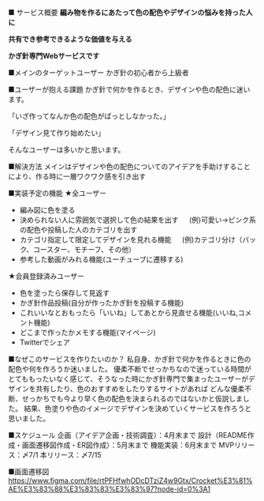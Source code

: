 ■ サービス概要
**編み物を作るにあたって色の配色やデザインの悩みを持った人に**

**共有でき参考できるような価値を与える**

**かぎ針専門Webサービスです**

■メインのターゲットユーザー
 かぎ針の初心者から上級者

■ユーザーが抱える課題
 かぎ針で何かを作るとき、デザインや色の配色に迷います。

「いざ作ってなんか色の配色がぱっとしなかった。」

「デザイン見て作り始めたい」

そんなユーザーは多いかと思います。

■解決方法
 メインはデザインや色の配色についてのアイデアを手助けすることにより、作る時に一層ワクワク感を引き出す

■実装予定の機能
★全ユーザー
- 編み図に色を塗る
- 決められない人に雰囲気で選択して色の結果を出す
　 (例)可愛い→ピンク系の配色や投稿した人のカテゴリを出す
- カテゴリ指定して限定してデザインを見れる機能
　 (例)カテゴリ分け（バック、コースター、モチーフ、その他）
- 参考した動画がみれる機能(ユーチューブに遷移する)

★会員登録済みユーザー
- 色を塗ったら保存して見返す
- かぎ針作品投稿(自分が作ったかぎ針を投稿する機能)
- これいいなとおもったら「いいね」してあとから見直せる機能(いいね,コメント機能)
- どこまで作ったかメモする機能(マイページ)
- Twitterでシェア

■なぜこのサービスを作りたいのか？
 私自身、かぎ針で何かを作るときに色の配色や何を作ろうか迷いました。
優柔不断でせっかちなので迷っている時間がとてももったいなく感じて、そうなった時にかぎ針専門で集まったユーザーがデザインを共有したり、色のおすすめをしたりするサイトがあれば
どんな優柔不断、せっかちでも今より早く色の配色を決まられるのではないかと仮説しました。
結果、色塗りや色のイメージでデザインを決めていくサービスを作ろうと思いました。

■スケジュール
企画（アイデア企画・技術調査）：4月末まで
設計（README作成・画面遷移図作成・ER図作成）：5月末まで
機能実装：6月末まで
MVPリリース：〆7/1
本リリース：〆7/15

■画面遷移図
https://www.figma.com/file/rtPFHfwhODcDTziZ4w9Gtx/Crocket%E3%81%AE%E3%83%88%E3%83%83%E3%83%97?node-id=0%3A1